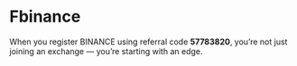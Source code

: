# Fbinance
When you register BINANCE using referral code **57783820**, you’re not just joining an exchange — you’re starting with an edge.
